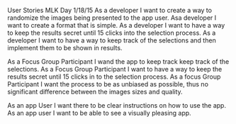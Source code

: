 User Stories MLK Day 1/18/15
As a developer I want to create a way to randomize the images being presented to the app user.
Asa developer I want to create a format that is simple.
As a developer I want to have a way to keep the results secret until 15 clicks into the selection process.
As a developer I want to have a way to keep track of the selections and then implement them to be shown in results.

As a Focus Group Participant I wand the app to keep track keep track of the selections.
As a Focus Group Participant I want to have a way to keep the results secret until 15 clicks in to the selection process.
As a focus Group Participant I want the process to be as unbiased as possible, thus no significant difference between the images sizes and quality.

As an app User I want there to be clear instructions on how to use the app.
As an app user I want to be able to see a visually pleasing app.
